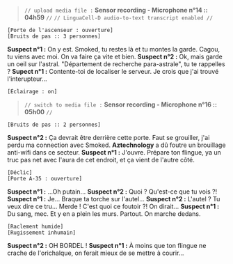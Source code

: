 > `// upload media file :` **Sensor recording - Microphone n°14 :: 04h59** `//`
> `// LinguaCell-D audio-to-text transcript enabled //`

    [Porte de l'ascenseur : ouverture]
    [Bruits de pas :: 3 personnes]

**Suspect n°1 :** On y est. Smoked, tu restes là et tu montes la garde. Cagou, tu viens avec moi. On va faire ça vite et bien.
**Suspect n°2 :** Ok, mais garde un oeil sur l'astral. "Département de recherche para-astrale", tu te rappelles ?
**Supect n°1 :** Contente-toi de localiser le serveur. Je crois que j'ai trouvé l'interupteur...

    [Éclairage : on]

> `// switch to media file :` **Sensor recording - Microphone n°16 :: 05h00** `//`

    [Bruits de pas :: 2 personnes]

**Suspect n°2 :** Ça devrait être derrière cette porte. Faut se grouiller, j'ai perdu ma connection avec Smoked. **Aztechnology** a dû foutre un brouillage anti-wifi dans ce secteur.
**Suspect n°1 :** J'ouvre. Prépare ton flingue, ya un truc pas net avec l'aura de cet endroit, et ça vient de l'autre côté.

    [Déclic]
    [Porte A-35 : ouverture]

**Suspect n°1 :** ...Oh putain...
**Suspect n°2 :** Quoi ? Qu'est-ce que tu vois ?!
**Suspect n°1 :** Je... Braque ta torche sur l'autel...
**Suspect n°2 :** L'autel ? Tu veux dire ce tru... Merde ! C'est quoi ce foutoir ?! On dirait...
**Suspect n°1 :** Du sang, mec. Et y en a plein les murs. Partout. On marche dedans.

    [Raclement humide]
    [Rugissement inhumain]

**Suspect n°2 :** OH BORDEL !
**Suspect n°1 :** À moins que ton flingue ne crache de l'orichalque, on ferait mieux de se mettre à courir...

